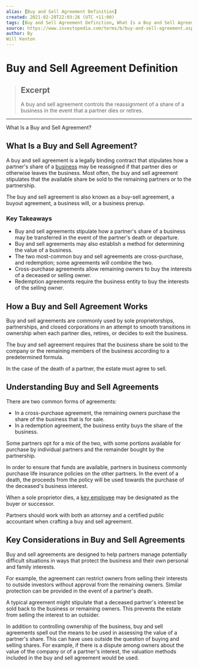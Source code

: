 ```yaml
---
alias: [Buy and Sell Agreement Definition]
created: 2021-02-28T22:03:26 (UTC +11:00)
tags: [Buy and Sell Agreement Definition, What Is a Buy and Sell Agreement?]
source: https://www.investopedia.com/terms/b/buy-and-sell-agreement.asp
author: By
Will Kenton
---
```


# Buy and Sell Agreement Definition

> ## Excerpt
> A buy and sell agreement controls the reassignment of a share of a business in the event that a partner dies or retires.

---

What Is a Buy and Sell Agreement?
## What Is a Buy and Sell Agreement?

A buy and sell agreement is a legally binding contract that stipulates how a partner's share of a [business](https://www.investopedia.com/terms/b/business.asp) may be reassigned if that partner dies or otherwise leaves the business. Most often, the buy and sell agreement stipulates that the available share be sold to the remaining partners or to the partnership.

The buy and sell agreement is also known as a buy-sell agreement, a buyout agreement, a business will, or a business prenup.

### Key Takeaways

-   Buy and sell agreements stipulate how a partner's share of a business may be transferred in the event of the partner's death or departure.
-   Buy and sell agreements may also establish a method for determining the value of a business.
-   The two most-common buy and sell agreements are cross-purchase, and redemption; some agreements will combine the two.
-   Cross-purchase agreements allow remaining owners to buy the interests of a deceased or selling owner.
-   Redemption agreements require the business entity to buy the interests of the selling owner.

## How a Buy and Sell Agreement Works

Buy and sell agreements are commonly used by sole proprietorships, partnerships, and closed corporations in an attempt to smooth transitions in ownership when each partner dies, retires, or decides to exit the business.

The buy and sell agreement requires that the business share be sold to the company or the remaining members of the business according to a predetermined formula.

In the case of the death of a partner, the estate must agree to sell.

## Understanding Buy and Sell Agreements

There are two common forms of agreements:

-   In a cross-purchase agreement, the remaining owners purchase the share of the business that is for sale.
-   In a redemption agreement, the business entity buys the share of the business.

Some partners opt for a mix of the two, with some portions available for purchase by individual partners and the remainder bought by the partnership.

In order to ensure that funds are available, partners in business commonly purchase life insurance policies on the other partners. In the event of a death, the proceeds from the policy will be used towards the purchase of the deceased's business interest.

When a sole proprietor dies, a [key employee](https://www.investopedia.com/terms/k/key-employee.asp) may be designated as the buyer or successor.

Partners should work with both an attorney and a certified public accountant when crafting a buy and sell agreement.

## Key Considerations in Buy and Sell Agreements

Buy and sell agreements are designed to help partners manage potentially difficult situations in ways that protect the business and their own personal and family interests.

For example, the agreement can restrict owners from selling their interests to outside investors without approval from the remaining owners. Similar protection can be provided in the event of a partner's death.

A typical agreement might stipulate that a deceased partner's interest be sold back to the business or remaining owners. This prevents the estate from selling the interest to an outsider.

In addition to controlling ownership of the business, buy and sell agreements spell out the means to be used in assessing the value of a partner's share. This can have uses outside the question of buying and selling shares. For example, if there is a dispute among owners about the value of the company or of a partner's interest, the valuation methods included in the buy and sell agreement would be used.
